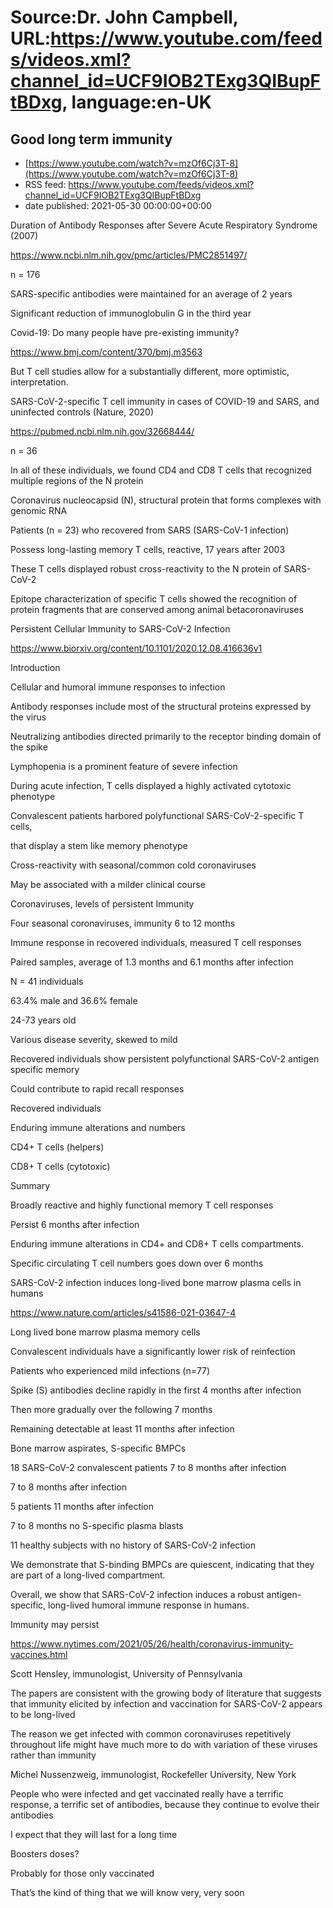 # Source:Dr. John Campbell, URL:https://www.youtube.com/feeds/videos.xml?channel_id=UCF9IOB2TExg3QIBupFtBDxg, language:en-UK

## Good long term immunity
 - [https://www.youtube.com/watch?v=mzOf6Cj3T-8](https://www.youtube.com/watch?v=mzOf6Cj3T-8)
 - RSS feed: https://www.youtube.com/feeds/videos.xml?channel_id=UCF9IOB2TExg3QIBupFtBDxg
 - date published: 2021-05-30 00:00:00+00:00

Duration of Antibody Responses after Severe Acute Respiratory Syndrome (2007)

https://www.ncbi.nlm.nih.gov/pmc/articles/PMC2851497/

n = 176

SARS-specific antibodies were maintained for an average of 2 years

Significant reduction of immunoglobulin G in the third year

Covid-19: Do many people have pre-existing immunity?

https://www.bmj.com/content/370/bmj.m3563

But T cell studies allow for a substantially different, more optimistic, interpretation.

SARS-CoV-2-specific T cell immunity in cases of COVID-19 and SARS, and uninfected controls (Nature, 2020)

https://pubmed.ncbi.nlm.nih.gov/32668444/

n = 36

In all of these individuals, we found CD4 and CD8 T cells that recognized multiple regions of the N protein

Coronavirus nucleocapsid (N), structural protein that forms complexes with genomic RNA

Patients (n = 23) who recovered from SARS (SARS-CoV-1 infection)

Possess long-lasting memory T cells, reactive, 17 years after 2003

These T cells displayed robust cross-reactivity to the N protein of SARS-CoV-2

Epitope characterization of specific T cells showed the recognition of protein fragments that are conserved among animal betacoronaviruses

Persistent Cellular Immunity to SARS-CoV-2 Infection

https://www.biorxiv.org/content/10.1101/2020.12.08.416636v1

Introduction

Cellular and humoral immune responses to infection

Antibody responses include most of the structural proteins expressed
by the virus

Neutralizing antibodies directed primarily to the receptor binding domain of the
spike

Lymphopenia is a prominent feature of severe infection

During acute infection, T cells displayed a highly activated cytotoxic phenotype

Convalescent patients harbored polyfunctional SARS-CoV-2-specific T cells,

that display a stem like memory phenotype

Cross-reactivity with seasonal/common cold coronaviruses

May be associated with a milder clinical course

Coronaviruses, levels of persistent Immunity

Four seasonal coronaviruses, immunity 6 to 12 months

Immune response in recovered individuals, measured T cell responses

Paired samples, average of 1.3 months and 6.1 months after infection

N = 41 individuals

63.4% male and 36.6% female

24-73 years old

Various disease severity, skewed to mild

Recovered individuals show persistent polyfunctional SARS-CoV-2 antigen specific memory

Could contribute to rapid recall responses

Recovered individuals

Enduring immune alterations and numbers

CD4+   T cells (helpers)

CD8+ T cells (cytotoxic)

Summary

Broadly reactive and highly functional memory T cell responses

Persist 6 months after infection

Enduring immune alterations in CD4+ and CD8+ T cells compartments.

Specific circulating T cell numbers goes down over 6 months

SARS-CoV-2 infection induces long-lived bone marrow plasma cells in humans

https://www.nature.com/articles/s41586-021-03647-4

Long lived bone marrow plasma memory cells

Convalescent individuals have a significantly lower risk of reinfection

Patients who experienced mild infections (n=77)

Spike (S) antibodies decline rapidly in the first 4 months after infection

Then more gradually over the following 7 months

Remaining detectable at least 11 months after infection

Bone marrow aspirates, S-specific BMPCs

18 SARS-CoV-2 convalescent patients 7 to 8 months after infection

7 to 8 months after infection

5 patients 11 months after infection

7 to 8 months no S-specific plasma blasts

11 healthy subjects with no history of SARS-CoV-2 infection

We demonstrate that S-binding BMPCs are quiescent, indicating that they are part of a long-lived compartment. 

Overall, we show that SARS-CoV-2 infection induces a robust antigen-specific, long-lived humoral immune response in humans.

Immunity may persist

https://www.nytimes.com/2021/05/26/health/coronavirus-immunity-vaccines.html

Scott Hensley, immunologist, University of Pennsylvania

The papers are consistent with the growing body of literature that suggests that immunity elicited by infection and vaccination for SARS-CoV-2 appears to be long-lived

The reason we get infected with common coronaviruses repetitively throughout life might have much more to do with variation of these viruses rather than immunity 

Michel Nussenzweig, immunologist, Rockefeller University, New York

People who were infected and get vaccinated really have a terrific response, a terrific set of antibodies, because they continue to evolve their antibodies

I expect that they will last for a long time

Boosters doses?

Probably for those only vaccinated

That’s the kind of thing that we will know very, very soon

